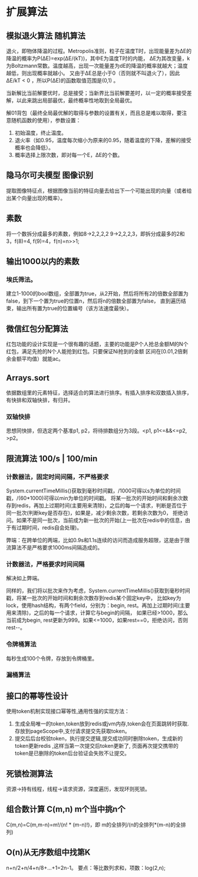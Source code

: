 # 扩展算法
## 模拟退火算法 随机算法
退火，即物体降温的过程。Metropolis准则，粒子在温度T时，出现能量差为ΔE的降温的概率为P(ΔE)=exp(ΔE/(kT))，其中E为温度T时的内能，
ΔE为其改变量，k为Boltzmann常数。温度越高，出现一次能量差为dE的降温的概率就越大；温度越低，则出现概率就越小。
又由于ΔE总是小于0（否则就不叫退火了），因此ΔE/kT < 0 ，所以P(ΔE)的函数取值范围是(0,1) 。

当新解比当前解要优时，总是接受；当新界比当前解要差时，以一定的概率接受差解，以此来跳出局部最优，最终概率性地取到全局最优。

解01背包（最终全局最优解的取得与参数的设置有关，而且总是难以取得，要注意随机函数的使用），参数设置：
1. 初始温度，终止温度。
2. 退火率（如0.95，温度每次缩小为原来的0.95，随着温度的下降，差解的接受概率也会降低）。
3. 概率选择上限次数，即对每一个E，ΔE的个数。
## 隐马尔可夫模型 图像识别
提取图像特征点，根据图像当前的特征向量去给出下一个可能出现的向量（或者给出某个向量出现的概率）。
## 素数
将一个数拆分成最多的素数，例如8->2,2,2,2 9->2,2,2,3，即拆分成最多的2和3，f(8)=4, f(9)=4，f(n)=n>>1;
## 输出1000以内的素数
### 埃氏筛法。
建立1-1000的bool数组，全部置为true，从2开始，然后将所有2的倍数全部置为false，到下一个置为true的位置n，然后将n的倍数全部置为false，
直到遍历结束，输出所有置为true的位置编号（该方法速度最快）。
## 微信红包分配算法
红包功能的设计实现是一个很有趣的话题，主要的功能是P个人抢总金额M的N个红包，满足先抢的N个人能抢到红包。只要保证Ni抢到的金额
区间在[0.01,2倍剩余金额平均值）就能ac。
## Arrays.sort
依据数组里的元素特征，选择适合的算法进行排序。有插入排序和双数插入排序，有快排和双轴快排，有归并。
### 双轴快排
思想同快排，但选定两个基准p1, p2，将待排数组分为3段。<p1, p1<=&&<=p2, >p2。  
##  限流算法 100/s | 100/min
### 计数器法，固定时间间隔，不严格要求
System.currentTimeMillis()获取到毫秒时间戳，/1000可得以s为单位的时间戳，/(60*1000)可得以min为单位的时间戳。
将某一批次的开始时间和剩余次数存到redis，再加上过期时间(主要用来清除)，之后的每一个请求，判断是否位于同一批次(判断key是否存在)，如果是，减少剩余次数，若剩余次数为0，
拒绝访问。如果不是同一批次，当前成为新一批次的开始(上一批次在redis中的信息，由于有过期时间，redis自会处理)。

弊端：在跨单位的两端，比如0.9s和1.1s连续的访问而造成服务超限，这是由于限流算法不是严格要求1000ms间隔造成的。
### 计数器法，严格要求时间间隔
解决如上弊端。

同样的，我们将以批次来作为考虑，System.currentTimeMillis()获取到毫秒时间戳，将某一批次的开始时间和剩余次数存到redis某个固定key中，
比如key为lock，使用hash结构，有两个field，分别为：begin, rest。再加上过期时间(主要用来清除)，之后的每一个请求，计算它与begin的间隔，
如果已经>1000，那么当前成为begin, rest更新为999。如果<=1000，如果rest==0，拒绝访问，否则rest--。
### 令牌桶算法
每秒生成100个令牌，存放到令牌桶里。
### 漏桶算法
## 接口的幂等性设计
使用token机制实现接口幂等性,通用性强的实现方法：
1. 生成全局唯一的token,token放到redis或jvm内存,token会在页面跳转时获取.存放到pageScope中,支付请求提交先获取token。
2. 提交后后台校验token，执行提交逻辑,提交成功同时删除token，生成新的token更新redis ,这样当第一次提交后token更新了,
页面再次提交携带的token是已删除的token后台验证会失败不让提交。
## 死锁检测算法
资源->持有线程，线程->请求资源，深度遍历，发现环则死锁。
## 组合数计算 C(m,n) m个当中挑n个
C(m,n)=C(m,m-n)=m!/(n! * (m-n)!)，即 m的全排列/(n的全排列*(m-n)的全排列)
## O(n)从无序数组中找第K
n+n/2+n/4+n/8+...+1=2n-1。
要点：等比数列求和，项数：log(2,n);

